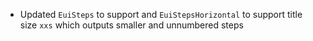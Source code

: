 - Updated `EuiSteps` to support and `EuiStepsHorizontal` to support title size `xxs` which outputs smaller and unnumbered steps

